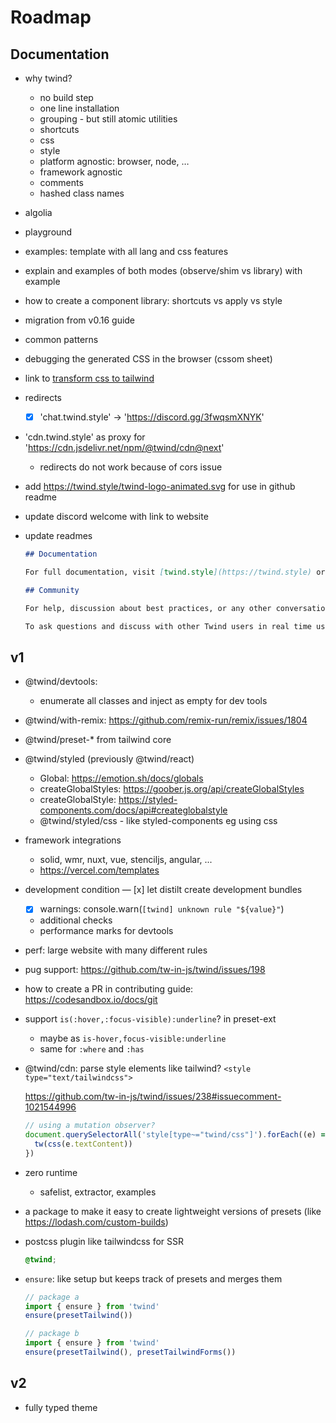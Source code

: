 # Roadmap

## Documentation

- why twind?
  - no build step
  - one line installation
  - grouping - but still atomic utilities
  - shortcuts
  - css
  - style
  - platform agnostic: browser, node, …
  - framework agnostic
  - comments
  - hashed class names
- algolia
- playground
- examples: template with all lang and css features
- explain and examples of both modes (observe/shim vs library) with example
- how to create a component library: shortcuts vs apply vs style
- migration from v0.16 guide
- common patterns
- debugging the generated CSS in the browser (cssom sheet)
- link to [transform css to tailwind](https://tailwind-converter.netlify.app/)
- redirects
  - [x] 'chat.twind.style' -> 'https://discord.gg/3fwqsmXNYK'
- 'cdn.twind.style' as proxy for 'https://cdn.jsdelivr.net/npm/@twind/cdn@next'
  - redirects do not work because of cors issue
- add https://twind.style/twind-logo-animated.svg for use in github readme
- update discord welcome with link to website
- update readmes

  ```md
  ## Documentation

  For full documentation, visit [twind.style](https://twind.style) or explore [the examples](https://github.com/tw-in-js/twind/tree/next/examples#readme).

  ## Community

  For help, discussion about best practices, or any other conversation that would benefit from being searchable use [Github Discussions](https://github.com/tw-in-js/twind/discussions).

  To ask questions and discuss with other Twind users in real time use [Discord Chat](https://chat.twind.style).
  ```

## v1

- @twind/devtools:
  - enumerate all classes and inject as empty for dev tools
- @twind/with-remix: https://github.com/remix-run/remix/issues/1804
- @twind/preset-\* from tailwind core
- @twind/styled (previously @twind/react)
  - Global: https://emotion.sh/docs/globals
  - createGlobalStyles: https://goober.js.org/api/createGlobalStyles
  - createGlobalStyle: https://styled-components.com/docs/api#createglobalstyle
  - @twind/styled/css - like styled-components eg using css
- framework integrations
  - solid, wmr, nuxt, vue, stenciljs, angular, ...
  - https://vercel.com/templates
- development condition
  — [x] let distilt create development bundles
  - [x] warnings: console.warn(`[twind] unknown rule "${value}"`)
  - additional checks
  - performance marks for devtools
- perf: large website with many different rules
- pug support: https://github.com/tw-in-js/twind/issues/198
- how to create a PR in contributing guide: https://codesandbox.io/docs/git
- support `is(:hover,:focus-visible):underline`? in preset-ext
  - maybe as `is-hover,focus-visible:underline`
  - same for `:where` and `:has`
- @twind/cdn: parse style elements like tailwind? `<style type="text/tailwindcss">`

  https://github.com/tw-in-js/twind/issues/238#issuecomment-1021544996

  ```js
  // using a mutation observer?
  document.querySelectorAll('style[type~="twind/css"]').forEach((e) => {
    tw(css(e.textContent))
  })
  ```

- zero runtime
  - safelist, extractor, examples
- a package to make it easy to create lightweight versions of presets (like https://lodash.com/custom-builds)
- postcss plugin like tailwindcss for SSR

  ```css
  @twind;
  ```

- `ensure`: like setup but keeps track of presets and merges them

  ```js
  // package a
  import { ensure } from 'twind'
  ensure(presetTailwind())

  // package b
  import { ensure } from 'twind'
  ensure(presetTailwind(), presetTailwindForms())
  ```

## v2

- fully typed theme
